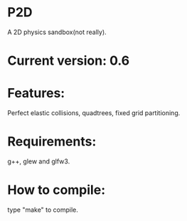 # P2D
A 2D physics sandbox(not really).

# Current version:  0.6

# Features:
Perfect elastic collisions, quadtrees, fixed grid partitioning.

# Requirements: 
g++, glew and glfw3.

# How to compile:
type "make" to compile.

